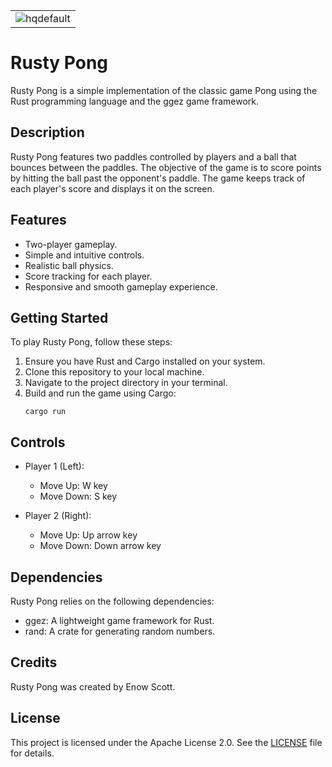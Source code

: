 
<table>
  <tr>
    <td align="center">
      <img src="https://github.com/Blindspot22/Rusty_Pong/assets/148756598/1d233c6c-d274-4bfe-98da-fd5af287f8ee" alt="hqdefault" />
    </td>
  </tr>
</table>

# Rusty Pong


Rusty Pong is a simple implementation of the classic game Pong using the Rust programming language and the ggez game framework.

## Description

Rusty Pong features two paddles controlled by players and a ball that bounces between the paddles. The objective of the game is to score points by hitting the ball past the opponent's paddle. The game keeps track of each player's score and displays it on the screen.

## Features

- Two-player gameplay.
- Simple and intuitive controls.
- Realistic ball physics.
- Score tracking for each player.
- Responsive and smooth gameplay experience.

## Getting Started

To play Rusty Pong, follow these steps:

1. Ensure you have Rust and Cargo installed on your system.
2. Clone this repository to your local machine.
3. Navigate to the project directory in your terminal.
4. Build and run the game using Cargo:
   ```
   cargo run
   ```

## Controls

- Player 1 (Left):
  - Move Up: W key
  - Move Down: S key

- Player 2 (Right):
  - Move Up: Up arrow key
  - Move Down: Down arrow key

## Dependencies

Rusty Pong relies on the following dependencies:

- ggez: A lightweight game framework for Rust.
- rand: A crate for generating random numbers.

## Credits

Rusty Pong was created by Enow Scott.

## License

This project is licensed under the Apache License 2.0. See the [LICENSE](http://www.apache.org/licenses/) file for details.
